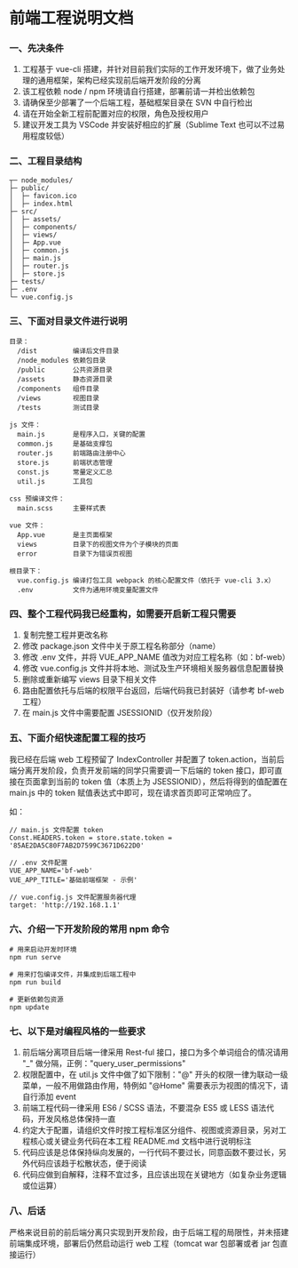 # 前端工程说明文档

### 一、先决条件

1. 工程基于 vue-cli 搭建，并针对目前我们实际的工作开发环境下，做了业务处理的通用框架，架构已经实现前后端开发阶段的分离
2. 该工程依赖 node / npm 环境请自行搭建，部署前请一并检出依赖包
3. 请确保至少部署了一个后端工程，基础框架目录在 SVN 中自行检出
4. 请在开始全新工程前配置对应的权限，角色及授权用户
5. 建议开发工具为 VSCode 并安装好相应的扩展（Sublime Text 也可以不过易用程度较低）

### 二、工程目录结构

```
┬─ node_modules/
├─ public/
│  ├─ favicon.ico
│  ├─ index.html
├─ src/
│  ├─ assets/
│  ├─ components/
│  ├─ views/
│  ├─ App.vue
│  ├─ common.js
│  ├─ main.js
│  ├─ router.js
│  ├─ store.js
├─ tests/
├─ .env
└─ vue.config.js
```

### 三、下面对目录文件进行说明

```
目录：
  /dist         编译后文件目录
  /node_modules 依赖包目录
  /public       公共资源目录
  /assets       静态资源目录
  /components   组件目录
  /views        视图目录
  /tests        测试目录

js 文件：
  main.js       是程序入口，关键的配置
  common.js     是基础支撑包
  router.js     前端路由注册中心
  store.js      前端状态管理
  const.js      常量定义汇总
  util.js       工具包

css 预编译文件：
  main.scss     主要样式表

vue 文件：
  App.vue       是主页面框架
  views         目录下的视图文件为个子模块的页面
  error         目录下为错误页视图

根目录下：
  vue.config.js 编译打包工具 webpack 的核心配置文件（依托于 vue-cli 3.x）
  .env          文件为通用环境变量配置文件
```

### 四、整个工程代码我已经重构，如需要开启新工程只需要

1. 复制完整工程并更改名称
2. 修改 package.json 文件中关于原工程名称部分（name）
3. 修改 .env 文件，并将 VUE_APP_NAME 值改为对应工程名称（如：bf-web）
4. 修改 vue.config.js 文件并将本地、测试及生产环境相关服务器信息配置替换
5. 删除或重新编写 views 目录下相关文件
6. 路由配置依托与后端的权限平台返回，后端代码我已封装好（请参考 bf-web 工程）
7. 在 main.js 文件中需要配置 JSESSIONID（仅开发阶段）

### 五、下面介绍快速配置工程的技巧

我已经在后端 web 工程预留了 IndexController 并配置了 token.action，当前后端分离开发阶段，负责开发前端的同学只需要调一下后端的 token 接口，即可直接在页面拿到当前的 token 值（本质上为 JSESSIONID），然后将得到的值配置在 main.js 中的 token 赋值表达式中即可，现在请求首页即可正常响应了。

如：

```
// main.js 文件配置 token
Const.HEADERS.token = store.state.token = '85AE2DA5C80F7AB2D7599C3671D622D0'

// .env 文件配置
VUE_APP_NAME='bf-web'
VUE_APP_TITLE='基础前端框架 - 示例'

// vue.config.js 文件配置服务器代理
target: 'http://192.168.1.1'
```

### 六、介绍一下开发阶段的常用 npm 命令

```
# 用来启动开发时环境
npm run serve

# 用来打包编译文件，并集成到后端工程中
npm run build

# 更新依赖包资源
npm update
```

### 七、以下是对编程风格的一些要求

1. 前后端分离项目后端一律采用 Rest-ful 接口，接口为多个单词组合的情况请用 "\_" 做分隔，正例："query_user_permissions"
2. 权限配置中，在 util.js 文件中做了如下限制："@" 开头的权限一律为联动一级菜单，一般不用做路由作用，特例如 "@Home" 需要表示为视图的情况下，请自行添加 event
3. 前端工程代码一律采用 ES6 / SCSS 语法，不要混杂 ES5 或 LESS 语法代码，开发风格总体保持一直
4. 约定大于配置，请组织文件时按工程标准区分组件、视图或资源目录，另对工程核心或关键业务代码在本工程 README.md 文档中进行说明标注
5. 代码应该是总体保持纵向发展的，一行代码不要过长，同意函数不要过长，另外代码应该趋于松散状态，便于阅读
6. 代码应做到自解释，注释不宜过多，且应该出现在关键地方（如复杂业务逻辑或位运算）

### 八、后话

严格来说目前的前后端分离只实现到开发阶段，由于后端工程的局限性，并未搭建前端集成环境，部署后仍然启动运行 web 工程（tomcat war 包部署或者 jar 包直接运行）
